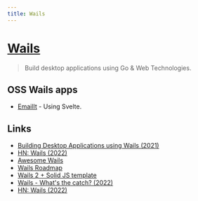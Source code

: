 ```yaml
---
title: Wails
---
```


# [Wails](https://github.com/wailsapp/wails)

> Build desktop applications using Go & Web Technologies.

## OSS Wails apps

- [EmailIt](https://github.com/raguay/EmailIt) - Using Svelte.

## Links

- [Building Desktop Applications using Wails (2021)](https://www.youtube.com/watch?v=13Ufa9i8cFo)
- [HN: Wails (2022)](https://news.ycombinator.com/item?id=31764773)
- [Awesome Wails](https://github.com/wailsapp/awesome-wails)
- [Wails Roadmap](https://github.com/wailsapp/wails/discussions/1484)
- [Wails 2 + Solid JS template](https://github.com/sidwebworks/wails-solid-template)
- [Wails - What's the catch? (2022)](https://www.reddit.com/r/golang/comments/vzxhuh/wailsio_whats_the_catch/)
- [HN: Wails (2022)](https://news.ycombinator.com/item?id=32080899)

